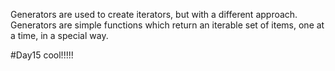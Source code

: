 Generators are used to create iterators, but with a different approach. 
Generators are simple functions which return an iterable set of items, 
one at a time, in a special way.




#Day15 cool!!!!!
